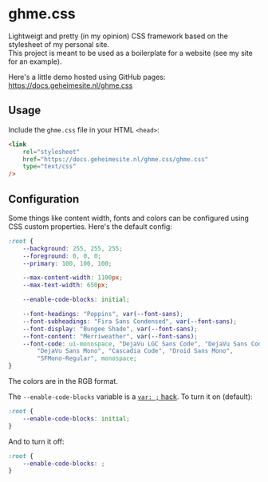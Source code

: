 # ghme.css

Lightweigt and pretty (in my opinion) CSS framework based on the stylesheet of my personal site.  
This project is meant to be used as a boilerplate for a website (see my site for an example).

Here's a little demo hosted using GitHub pages: <https://docs.geheimesite.nl/ghme.css>

## Usage

Include the `ghme.css` file in your HTML `<head>`:

```html
<link
    rel="stylesheet"
    href="https://docs.geheimesite.nl/ghme.css/ghme.css"
    type="text/css"
/>
```

## Configuration

Some things like content width, fonts and colors can be configured using CSS custom properties. Here's the default config:

```css
:root {
    --background: 255, 255, 255;
    --foreground: 0, 0, 0;
    --primary: 100, 100, 100;

    --max-content-width: 1100px;
    --max-text-width: 650px;

    --enable-code-blocks: initial;

    --font-headings: "Poppins", var(--font-sans);
    --font-subheadings: "Fira Sans Condensed", var(--font-sans);
    --font-display: "Bungee Shade", var(--font-sans);
    --font-content: "Merriweather", var(--font-sans);
    --font-code: ui-monospace, "DejaVu LGC Sans Code", "DejaVu Sans Code",
        "DejaVu Sans Mono", "Cascadia Code", "Droid Sans Mono",
        "SFMono-Regular", monospace;
}
```

The colors are in the RGB format.

The `--enable-code-blocks` variable is a [`var: ;` hack](https://github.com/csstools/postcss-plugins/tree/main/plugins/postcss-conditional-values). To turn it on (default):

```css
:root {
    --enable-code-blocks: initial;
}
```

And to turn it off:

```css
:root {
    --enable-code-blocks: ;
}
```
